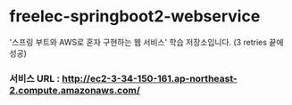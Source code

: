 # freelec-springboot2-webservice
'스프링 부트와 AWS로 혼자 구현하는 웹 서비스' 학습 저장소입니다. (3 retries 끝에 성공)

### 서비스 URL : http://ec2-3-34-150-161.ap-northeast-2.compute.amazonaws.com/
